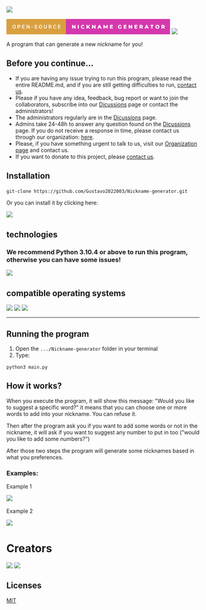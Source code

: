 <img src="https://img.shields.io/badge/Version-v0.1alpha-blueviolet?style=flat-square">

<p>
 <img style="height: 40px" src="img/custombadge.svg">
 <img style="height: 40px" src="https://forthebadge.com/images/badges/built-with-love.svg">
</p>
 A program that can generate a new nickname for you!
 
 ## Before you continue...
 - If you are having any issue trying to run this program, please read the entire README.md, and if you are still getting difficulties to run, <a href="https://github.com/Syntax-Developers">contact us</a>.
 - Please if you have any idea, feedback, bug report or want to join the collaborators, subscribe into our <a href="https://github.com/Gustavo2022003/Nickname-generator/discussions">Dicussions</a> page or contact the administrators!
 - The administrators regularly are in the <a href="https://github.com/Gustavo2022003/Nickname-generator/discussions">Dicussions</a> page.
 - Admins take 24-48h to answer any question found on the <a href="https://github.com/Gustavo2022003/Nickname-generator/discussions">Dicussions</a> page. If you do not receive a response in time, please contact us through our organization: <a href="https://github.com/Syntax-Developers">here</a>.
 - Please, if you have something urgent to talk to us, visit our <a href="https://github.com/Syntax-Developers">Organization page</a> and contact us.
 - If you want to donate to this project, please <a href="https://github.com/Syntax-Developers">contact us</a>.
 
 ## Installation
 ```git-clone https://github.com/Gustavo2022003/Nickname-generator.git```
 
 Or you can install it by clicking here:
<p>
  <img src="img/installation_guide.png">
</p>
 
## technologies
### We recommend Python 3.10.4 or above to run this program, otherwise you can have some issues!
<p>
  <img style="height: 50px;" src="https://img.shields.io/badge/Python-3.x-blueviolet?style=flat-square&logo=Python&labelColor=3d3d3d&logoColor=white&link=https://www.python.org/&link=https://www.python.org/">
</p>

## compatible operating systems
<p>
 <img style="height: 35px;" src="https://img.shields.io/badge/Windows-0077B5?style=for-the-badge&logo=windows&logoColor=white">
 <img style="height: 35px;" src="https://img.shields.io/badge/Ubuntu-fc9723?style=for-the-badge&logo=ubuntu&logoColor=white">
 <img style="height: 35px;" src="https://img.shields.io/badge/MacOS-212121?style=for-the-badge&logo=Apple&logoColor=white">
</p>

----

## Running the program
1) Open the ```.../Nickname-generator``` folder in your terminal
2) Type: 
```
python3 main.py
```
## How it works?

When you execute the program, it will show this message: "Would you like to suggest a specific word?"
it means that you can choose one or more words to add into your nickname. You can refuse it.

Then after the program ask you if you want to add some words or not in the nickname, it will ask if you want to suggest any number
to put in too ("would you like to add some numbers?")

After those two steps the program will generate some nicknames based in what you preferences.

### Examples:

<p>
  <p>Example 1</p>
  <img src="img/example1.png">
  <p>Example 2</p>
  <img src="img/example2.png">
</p>

# Creators
<p>
 <a src="https://github.com/Gustavo2022003"><img style="width: 80px;" src="https://avatars.githubusercontent.com/u/54781049?v=4"></a>
 <a src="https://github.com/GustavoGTRZ"><img style="width: 80px;" src="https://avatars.githubusercontent.com/u/85985087?v=4"></a>
</p>

## Licenses

<a href="https://choosealicense.com/licenses/mit/">MIT</a>
